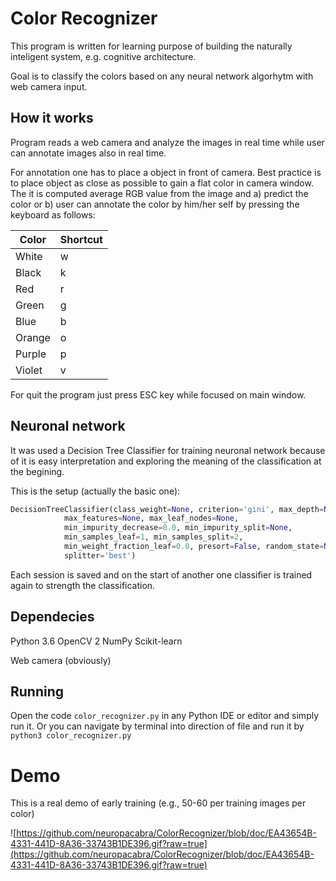 # Color Recognizer

This program is written for learning purpose of
building the naturally inteligent system, e.g.
cognitive architecture.

Goal is to classify the colors based on any neural network
algorhytm with web camera input.

## How it works

Program reads a web camera and analyze the images in real
time while user can annotate images also in real time.

For annotation one has to place a object in front of camera.
Best practice is to place object as close as possible to gain
a flat color in camera window. The it is computed average RGB
value from the image and a) predict the color or b) user can
annotate the color by him/her self by pressing the keyboard as follows:


| Color | Shortcut |
|-------|----------|
| White | w        |
| Black | k        |
| Red   | r        |
| Green | g        |
| Blue  | b        |
| Orange | o       |
| Purple | p       |
| Violet | v       |


For quit the program just press ESC key while focused on main
window.

## Neuronal network

It was used a Decision Tree Classifier for training neuronal
network because of it is easy interpretation and exploring
the meaning of the classification at the begining.

This is the setup (actually the basic one):
```python
DecisionTreeClassifier(class_weight=None, criterion='gini', max_depth=None,
            max_features=None, max_leaf_nodes=None,
            min_impurity_decrease=0.0, min_impurity_split=None,
            min_samples_leaf=1, min_samples_split=2,
            min_weight_fraction_leaf=0.0, presort=False, random_state=None,
            splitter='best')
```

Each session is saved and on the start of another one classifier
is trained again to strength the classification.

## Dependecies

Python 3.6
OpenCV 2
NumPy
Scikit-learn

Web camera (obviously)

## Running

Open the code ```color_recognizer.py``` in any Python IDE
or editor and simply run it. Or you can navigate by terminal
into direction of file and run it by ```python3 color_recognizer.py```

# Demo

This is a real demo of early training (e.g., 50-60 per training images per color)

![https://github.com/neuropacabra/ColorRecognizer/blob/doc/EA43654B-4331-441D-8A36-33743B1DE396.gif?raw=true](https://github.com/neuropacabra/ColorRecognizer/blob/doc/EA43654B-4331-441D-8A36-33743B1DE396.gif?raw=true)


